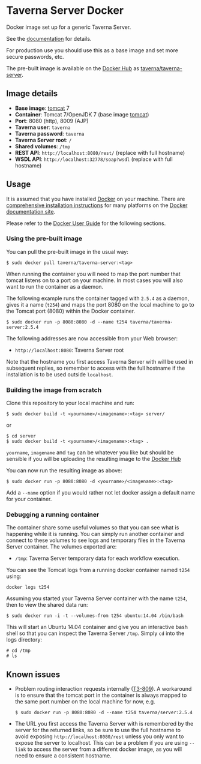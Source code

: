 # Taverna Server Docker

Docker image set up for a generic Taverna Server.

See the [documentation](http://taverna.incubator.apache.org/documentation/server/) for details.

For production use you should use this as a base image and set more secure
passwords, etc.

The pre-built image is available on the [Docker Hub](http://hub.docker.com) as
[taverna/taverna-server](https://hub.docker.com/r/taverna/taverna-server/).

## Image details

* **Base image**: [tomcat](https://registry.hub.docker.com/u/_/tomcat/) 7
* **Container**: Tomcat 7/OpenJDK 7 (base image [tomcat](https://registry.hub.docker.com/u/library/tomcat/))
* **Port**: 8080 (http), 8009 (AJP)
* **Taverna user**: `taverna`
* **Taverna password**: `taverna`
* **Taverna Server root**: `/`
* **Shared volumes**: `/tmp`
* **REST API**: `http://localhost:8080/rest/`  (replace with full hostname)
* **WSDL API**: `http://localhost:32778/soap?wsdl`  (replace with full hostname)

## Usage

It is assumed that you have installed [Docker](http://docker.io) on your
machine. There are
[comprehensive installation instructions](http://docs.docker.com/installation/)
for many platforms on the [Docker documentation site](http://docs.docker.com/).

Please refer to the [Docker User Guide](http://docs.docker.com/userguide/) for
the following sections.

### Using the pre-built image

You can pull the pre-built image in the usual way:

```shell
$ sudo docker pull taverna/taverna-server:<tag>
```

When running the container you will need to map the port number that tomcat
listens on to a port on your machine. In most cases you will also want to run
the container as a daemon.

The following example runs the container tagged with `2.5.4` as a daemon,
gives it a name (`t254`) and maps the port 8080 on the local machine
to go to the Tomcat port (8080) within the Docker container.

```shell
$ sudo docker run -p 8080:8080 -d --name t254 taverna/taverna-server:2.5.4
```

The following addresses are now accessible from your Web browser:

* `http://localhost:8080`: Taverna Server root

Note that the hostname you first access Taverna Server with will be used in 
subsequent replies, so remember to access with the full hostname if the
installation is to be used outside `localhost`.

### Building the image from scratch

Clone this repository to your local machine and run:

```shell
$ sudo docker build -t <yourname>/<imagename>:<tag> server/
```

or

```shell
$ cd server
$ sudo docker build -t <yourname>/<imagename>:<tag> .
```

`yourname`, `imagename` and `tag` can be whatever you like but should be
sensible if you will be uploading the resulting image to the
[Docker Hub](http://hub.docker.com)

You can now run the resulting image as above:

```shell
$ sudo docker run -p 8080:8080 -d <yourname>/<imagename>:<tag>
```

Add a `--name` option if you would rather not let docker assign a default name
for your container.

### Debugging a running container

The container share some useful volumes so that you can see what is happening
while it is running. You can simply run another container and connect to these
volumes to see logs and temporary files in the Taverna Server container. The
volumes exported are:

* `/tmp`: Taverna Server temporary data for each workflow execution.

You can see the Tomcat logs from a running docker container named `t254` using:

```shell
docker logs t254
```

Assuming you started your Taverna Server container with the name `t254`, then
to view the shared data run:

```shell
$ sudo docker run -i -t --volumes-from t254 ubuntu:14.04 /bin/bash
```

This will start an Ubuntu 14.04 container and give you an interactive bash
shell so that you can inspect the Taverna Server `/tmp`. Simply `cd` into the
logs directory:

```shell
# cd /tmp
# ls
```

## Known issues

* Problem routing interaction requests internally
  ([T3-809](http://dev.mygrid.org.uk/issues/browse/T3-809)). A workaround is
  to ensure that the tomcat port in the container is always mapped to the same
  port number on the local machine for now, e.g.

  ```shell
  $ sudo docker run -p 8080:8080 -d --name t254 taverna/server:2.5.4
  ```
* The URL you first access the Taverna Server with is remembered by the server
  for the returned links, so be sure to use the full hostname to avoid
  exposing `http://localhost:8080/rest` unless you only want to expose
  the server to localhost.  This can be a problem if you are using
  `--link` to access the server from a different docker image, as
  you will need to ensure a consistent hostname. 


